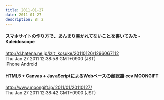 ```yaml
---
title: 2011-01-27
date: 2011-01-27
description: B! 2
---
```


#### スマホサイトの作り方で、あんまり書かれてないことを書いてみた - Kaleidoscope
http://d.hatena.ne.jp/izit_kosuke/20110126/1296067112<br>
Thu Jan 27 2011 12:38:58 GMT+0900 (JST)<br>
iPhone Android


#### HTML5 + Canvas + JavaScriptによるWebベースの顔認識·ccv MOONGIFT
http://www.moongift.jp/2011/01/20110127/<br>
Thu Jan 27 2011 12:38:42 GMT+0900 (JST)<br>


